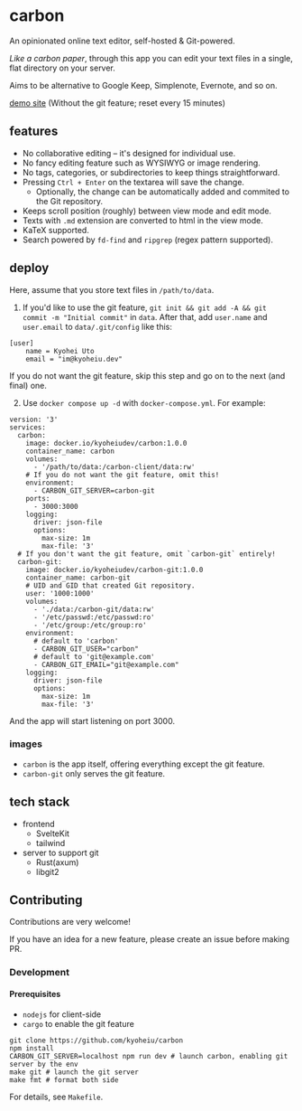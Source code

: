 # carbon

An opinionated online text editor, self-hosted & Git-powered.

_Like a carbon paper_, through this app you can edit your text files in a single, flat directory on your server.

Aims to be alternative to Google Keep, Simplenote, Evernote, and so on.

[demo site](https://carbon-demo.kyoheiu.dev/)
(Without the git feature; reset every 15 minutes)

## features

- No collaborative editing – it's designed for individual use.
- No fancy editing feature such as WYSIWYG or image rendering.
- No tags, categories, or subdirectories to keep things straightforward.
- Pressing `Ctrl + Enter` on the textarea will save the change.
  - Optionally, the change can be automatically added and commited to the Git repository.
- Keeps scroll position (roughly) between view mode and edit mode.
- Texts with `.md` extension are converted to html in the view mode.
- KaTeX supported.
- Search powered by `fd-find` and `ripgrep` (regex pattern supported).

## deploy

Here, assume that you store text files in `/path/to/data`.

1. If you'd like to use the git feature, `git init && git add -A && git commit -m "Initial commit"` in `data`.
   After that, add `user.name` and `user.email` to `data/.git/config` like this:

```
[user]
    name = Kyohei Uto
    email = "im@kyoheiu.dev"
```

If you do not want the git feature, skip this step and go on to the next (and final) one.

2. Use `docker compose up -d` with `docker-compose.yml`. For example:

```
version: '3'
services:
  carbon:
    image: docker.io/kyoheiudev/carbon:1.0.0
    container_name: carbon
    volumes:
      - '/path/to/data:/carbon-client/data:rw'
    # If you do not want the git feature, omit this!
    environment:
      - CARBON_GIT_SERVER=carbon-git
    ports:
      - 3000:3000
    logging:
      driver: json-file
      options:
        max-size: 1m
        max-file: '3'
  # If you don't want the git feature, omit `carbon-git` entirely!
  carbon-git:
    image: docker.io/kyoheiudev/carbon-git:1.0.0
    container_name: carbon-git
    # UID and GID that created Git repository.
    user: '1000:1000'
    volumes:
      - './data:/carbon-git/data:rw'
      - '/etc/passwd:/etc/passwd:ro'
      - '/etc/group:/etc/group:ro'
    environment:
      # default to 'carbon'
      - CARBON_GIT_USER="carbon"
      # default to 'git@example.com'
      - CARBON_GIT_EMAIL="git@example.com"
    logging:
      driver: json-file
      options:
        max-size: 1m
        max-file: '3'
```

And the app will start listening on port 3000.

### images 

- `carbon` is the app itself, offering everything except the git feature.
- `carbon-git` only serves the git feature.

## tech stack

- frontend
  - SvelteKit
  - tailwind
- server to support git
  - Rust(axum)
  - libgit2

## Contributing

Contributions are very welcome!

If you have an idea for a new feature, please create an issue before making PR.

### Development

#### Prerequisites

- `nodejs` for client-side
- `cargo` to enable the git feature

```
git clone https://github.com/kyoheiu/carbon
npm install
CARBON_GIT_SERVER=localhost npm run dev # launch carbon, enabling git server by the env
make git # launch the git server
make fmt # format both side
```

For details, see `Makefile`.
